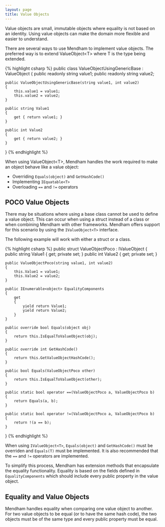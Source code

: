 ```yaml
---
layout: page
title: Value Objects
---
```

Value objects are small, immutable objects where equality is not based on an identity. Using value objects can make the domain more flexible and easier to understand.

There are several ways to use Mendham to implement value objects. The preferred  way is to extend ValueObject\<T> where T is the type being extended.

{% highlight csharp %}
public class ValueObjectUsingGenericBase : ValueObject<ValueObjectUsingGenericBase> 
{
    public readonly string value1;
    public readonly string value2;
    
    public ValueObjectUsingGenericBase(string value1, int value2)
    {
        this.value1 = value1;
        this.value2 = value2;
    }

    public string Value1 
    {
    	get { return value1; }
    }

    public int Value2 
    {
    	get { return value2; }
    }
}
{% endhighlight %}

When using ValueObject\<T>, Mendham handles the work required to make an object behave like a value object:

- Overriding `Equals(object)` and  `GetHashCode()`
- Implementing `IEquatable<T>`
- Overloading `==` and `!=` operators


POCO Value Objects
------------------

There may be situations where using a base class cannot be used to define a value object. This can occur when using a struct instead of a class or when combining Mendham with other frameworks. Mendham offers support for this scenario by using the `IValueObject<T>` interface.

The following example will work with either a struct or a class.

{% highlight csharp %}
public struct ValueObjectPoco : IValueObject<ValueObjectPoco>
{
    public string Value1 { get; private set; }
    public int Value2 { get; private set; }

    public ValueObjectPoco(string value1, int value2)
    {
        this.Value1 = value1;
        this.Value2 = value2;
    }

    public IEnumerable<object> EqualityComponents
    {
        get
        {
            yield return Value1;
            yield return Value2;
        }
    }

    public override bool Equals(object obj)
    {
        return this.IsEqualToValueObject(obj);
    }

    public override int GetHashCode()
    {
        return this.GetValueObjectHashCode();
    }

    public bool Equals(ValueObjectPoco other)
    {
        return this.IsEqualToValueObject(other);
    }

    public static bool operator ==(ValueObjectPoco a, ValueObjectPoco b)
    {
        return Equals(a, b);
    }

    public static bool operator !=(ValueObjectPoco a, ValueObjectPoco b)
    {
        return !(a == b);
    }
}
{% endhighlight %}

When using `IValueObject<T>`, `Equals(object)` and  `GetHashCode()` must be overriden and `Equals(T)` must be implemented. It is also recommended that the `==` and `!=` operators are implemented. 

To simplify this process, Mendham has extension methods that encapsulate the equality functionality. Equality is based on the fields defined in `EqualityComponents` which should include every public property in the value object.

Equality and Value Objects
------------------

Mendham handles equality when comparing one value object to another. For two value objects to be equal (or to have the same hash code), the two objects must be of the same type and every public property must be equal.